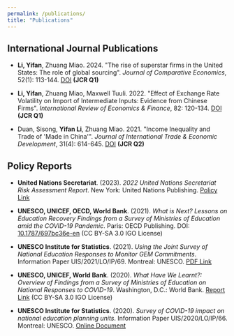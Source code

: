 ```yaml
---
permalink: /publications/
title: "Publications"
---
```


## International Journal Publications

* **Li, Yifan**, Zhuang Miao. 2024. "The rise of superstar firms in the United States: The role of global sourcing". *Journal of Comparative Economics*, 52(1): 113-144. [DOI](https://doi.org/10.1016/j.jce.2023.08.003) **(JCR Q1)**

* **Li, Yifan**, Zhuang Miao, Maxwell Tuuli. 2022. "Effect of Exchange Rate Volatility on Import of Intermediate Inputs: Evidence from Chinese Firms". *International Review of Economics \& Finance*, 82: 120-134. [DOI](https://doi.org/10.1016/j.iref.2022.06.012) **(JCR Q1)**

* Duan, Sisong, **Yifan Li**, Zhuang Miao. 2021. "Income Inequality and Trade of 'Made in China'". *Journal of International Trade \& Economic Development*, 31(4): 614-645. [DOI](https://doi.org/10.1080/09638199.2021.1999484) **(JCR Q2)**

## Policy Reports

* **United Nations Secretariat**. (2023). *2022 United Nations Secretariat Risk Assessment Report*. New York: United Nations Publishing. [Policy Link](https://policy.un.org/en/accountability/internal-controls/enterprise-risk-management)

* **UNESCO, UNICEF, OECD, World Bank**. (2021). *What is Next? Lessons on Education Recovery Findings from a Survey of Ministries of Education amid the COVID-19 Pandemic*. Paris: OECD Publishing. DOI: [10.1787/697bc36e-en](https://doi.org/10.1787/697bc36e-en) (CC BY-SA 3.0 IGO License)

* **UNESCO Institute for Statistics**. (2021). *Using the Joint Survey of National Education Responses to Monitor GEM Commitments*. Information Paper UIS/2021/LO/IP/69. Montreal: UNESCO. [PDF Link](http://uis.unesco.org/sites/default/files/documents/monitoringgemcommitmentsusingthejointsurvey.pdf)

* **UNESCO, UNICEF, World Bank**. (2020). *What Have We Learnt?: Overview of Findings from a Survey of Ministries of Education on National Responses to COVID-19*. Washington, D.C.: World Bank. [Report Link](https://uis.unesco.org/sites/default/files/documents/monitoring_gem_commitments_using_the_joint_survey.pdf) (CC BY-SA 3.0 IGO License)

* **UNESCO Institute for Statistics**. (2020). *Survey of COVID-19 impact on national education planning units*. Information Paper UIS/2020/LO/IP/66. Montreal: UNESCO. [Online Document](https://unesdoc.unesco.org/ark:/48223/pf0000374783)
